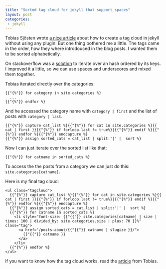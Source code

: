 ```yaml
---
title: "Sorted tag cloud for jekyll that support spaces"
layout: post
categories:
 - jekyll
---
```


Tobias Sjösten wrote [a nice article][link] about how to create a tag cloud in jekyll without using any plugin. But one thing bothered me a little. The tags came in the order, how they where introdouced in the blog posts. I wanted them to be sorted alphabetically.

On stackoverflow was a [solution][so] to iterate over an hash ordered by its keys. I improved it a little, so we can use spaces and underscores and mixed them together.

Tobias iterated directly over the categories:

    {{"{%"}} for category in site.categories %}
      ...
    {{"{%"}} endfor %}

And he accessed the category name with `category | first` and the list of posts with `category | last`.

    {{"{%"}} capture cat_list %}{{"{%"}} for cat in site.categories %}{{ cat | first }}{{"{%"}} if forloop.last != true%}|{{"{%"}} endif %}{{"{%"}} endfor %}{{"{%"}} endcapture %}
    {{"{%"}} assign sorted_cats = cat_list | split:'|' |  sort %}

Now I can just iterate over the sorted list like that:

    {{"{%"}} for catname in sorted_cats %}

To access the the posts from a category we can just do this: `site.categories[catname]`.

Here is my final tag cloud:

    <ul class="tagcloud">
      {{"{%"}} capture cat_list %}{{"{%"}} for cat in site.categories %}{{ cat | first }}{{"{%"}} if forloop.last != true%}|{{"{%"}} endif %}{{"{%"}} endfor %}{{"{%"}} endcapture %}
      {{"{%"}} assign sorted_cats = cat_list | split:'|' |  sort %}
      {{"{%"}} for catname in sorted_cats %}
        <li style="font-size: {{"{{"}} site.categories[catname] | size | times: 100 | divided_by: site.categories.size | plus: 70 }}%" class="tag">
          <a href="/posts-about/{{"{{"}} catname | slugize }}/">
            {{"{{"}} catname }}
          </a>
        </li>
      {{"{%"}} endfor %}
    </ul>

If you want to know how the tag cloud works, read the [article][link] from Tobias.

[link]: http://vvv.tobiassjosten.net/jekyll/jekyll-tag-cloud/
[so]: http://stackoverflow.com/questions/6387540/how-to-sort-a-hash-converted-to-an-array-in-liquid